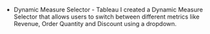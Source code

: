 * Dynamic Measure Selector - Tableau
I created a Dynamic Measure Selector that allows users to switch between different metrics like Revenue, Order Quantity and Discount using a dropdown.
